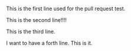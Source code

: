 This is the first line used for the pull request test. 


This is the second line!!!! 


This is the third line. 

I want to have a forth line. This is it.